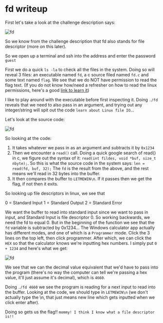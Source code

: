 # fd writeup

First let's take a look at the challenge description says:

![fd](https://user-images.githubusercontent.com/41026969/50621778-35ce1800-0ed6-11e9-9ce3-e36e9487ec01.PNG)

So we know from the challenge description that fd also stands for file descriptor (more on this later).

So we open up a terminal and ssh into the address and enter the password ```guest```

First we do a quick ```ls -la``` to check all the files in the system. Doing so will reveal 3 files: an executable named ```fd```, a c source filed named ```fd.c``` and some text named ```flag```. We see that we do NOT have permission to read the flag text. (If you do not know how/need a refresher on how to read the linux permissions, here's a good [link to learn it](https://www.pluralsight.com/blog/it-ops/linux-file-permissions))

I like to play around with the executable before first inspecting it. Doing ```./fd``` reveals that we need to also pass in an argument, and trying out any integer/string will spit out the code ```learn about Linux file IO```...

Let's look at the source code:

![fd](https://user-images.githubusercontent.com/41026969/50622005-0c15f080-0ed8-11e9-93e2-4edf8681c6e9.PNG)

So looking at the code:

1) It takes whatever we pass in as an argument and subtracts it by ```0x1234```
2) Then we encounter a ```read()``` call. Doing a quick google search of read() in c, we figure out the syntax of it: ```read(int fildes, void *buf, size_t nbyte);```. So this is what the source code in the system says: ```len = read(fd, buf, 32);``` The ```fd``` is the result from the above, and the rest means we'll read in 32 bytes into the buffer.
3) It then compares the buffer to ```LETMEWIN\n```. If it passes then we get the flag, if not then it exits.

So looking up file descriptors in linux, we see that

0 = Standard Input
1 = Standard Output
2 = Standard Error

We want the buffer to read into standard input since we want to pass in input, and Standard Input is file descriptor 0. So working backwards, we need the fd to equal 0. But in the beginning of the function we see that the ```fd``` variable is subtracted by 0x1234... The Windows calculator app actually has different modes, and one of which is a ```Programmer``` mode. Click the 3 lines on the top left, then click programmer. After which, we can click the ```HEX``` so that the calculator knows we're inputting hex numbers. I simply put ```0 + 1234``` and here's what we get:

![fd](https://user-images.githubusercontent.com/41026969/50622643-c0b21100-0edc-11e9-939e-4ab26676faa9.PNG)

We see that we can the decimal value equivalent that we'd have to pass into the program (there's no way the computer can tell we're passing a hex value, it'll just assume it's decimal), which is ```4660```.

Doing ```./fd 4660``` we see the program is reading for a next input to read into the buffer. Looking at the code, we should type in ```LETMEWIN\n``` (we don't actually type the \n, that just means new line which gets inputted when we click enter after). 

Doing so gets us the flag!!
```mommy! I think I know what a file descriptor is!!```
